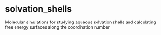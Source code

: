 # solvation_shells

Molecular simulations for studying aqueous solvation shells and calculating free energy surfaces along the coordination number